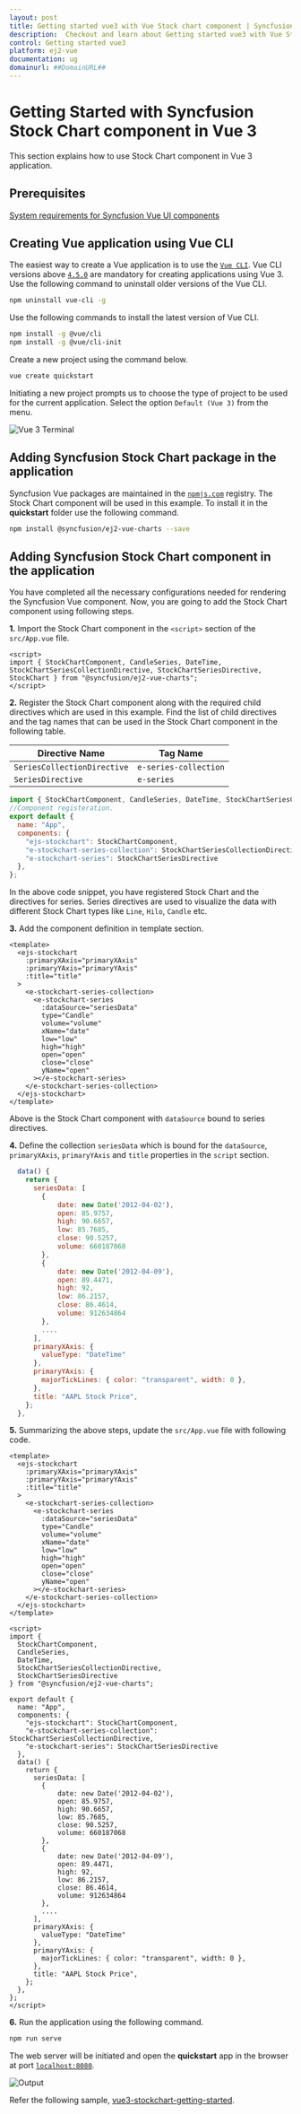 ```yaml
---
layout: post
title: Getting started vue3 with Vue Stock chart component | Syncfusion
description:  Checkout and learn about Getting started vue3 with Vue Stock chart component of Syncfusion Essential JS 2 and more details.
control: Getting started vue3 
platform: ej2-vue
documentation: ug
domainurl: ##DomainURL##
---
```


# Getting Started with Syncfusion Stock Chart component in Vue 3

This section explains how to use Stock Chart component in Vue 3 application.

## Prerequisites

[System requirements for Syncfusion Vue UI components](https://ej2.syncfusion.com/vue/documentation/system-requirements/)

## Creating Vue application using Vue CLI

The easiest way to create a Vue application is to use the [`Vue CLI`](https://github.com/vuejs/vue-cli). Vue CLI versions above [`4.5.0`](https://v3.vuejs.org/guide/migration/introduction.html#vue-cli) are mandatory for creating applications using Vue 3. Use the following command to uninstall older versions of the Vue CLI.

```bash
npm uninstall vue-cli -g
```

Use the following commands to install the latest version of Vue CLI.

```bash
npm install -g @vue/cli
npm install -g @vue/cli-init
```

Create a new project using the command below.

```bash
vue create quickstart

```

Initiating a new project prompts us to choose the type of project to be used for the current application. Select the option `Default (Vue 3)` from the menu.

![Vue 3 Terminal](./images/vue3-terminal.png)

## Adding Syncfusion Stock Chart package in the application

Syncfusion Vue packages are maintained in the [`npmjs.com`](https://www.npmjs.com/~syncfusionorg) registry. The Stock Chart component will be used in this example. To install it in the **quickstart** folder use the following command.

```bash
npm install @syncfusion/ej2-vue-charts --save
```

## Adding Syncfusion Stock Chart component in the application

You have completed all the necessary configurations needed for rendering the Syncfusion Vue component. Now, you are going to add the Stock Chart component using following steps.

**1.** Import the Stock Chart component in the `<script>` section of the `src/App.vue` file.

```
<script>
import { StockChartComponent, CandleSeries, DateTime, StockChartSeriesCollectionDirective, StockChartSeriesDirective, StockChart } from "@syncfusion/ej2-vue-charts";
</script>
```

**2.** Register the Stock Chart component along with the required child directives which are used in this example. Find the list of child directives and the tag names that can be used in the Stock Chart component in the following table.
  
| Directive Name              | Tag Name              |
|-----------------------------|-----------------------|
| `SeriesCollectionDirective` | `e-series-collection` |
| `SeriesDirective`           | `e-series`            |

```js
import { StockChartComponent, CandleSeries, DateTime, StockChartSeriesCollectionDirective, StockChartSeriesDirective, StockChart } from "@syncfusion/ej2-vue-charts";
//Component registeration.
export default {
  name: "App",
  components: {
    "ejs-stockchart": StockChartComponent,
    "e-stockchart-series-collection": StockChartSeriesCollectionDirective,
    "e-stockchart-series": StockChartSeriesDirective
  },
};

```

In the above code snippet, you have registered Stock Chart and the directives for series. Series directives are used to visualize the data with different Stock Chart types like `Line`, `Hilo`, `Candle` etc.
  
**3.** Add the component definition in template section.

```
<template>
  <ejs-stockchart
    :primaryXAxis="primaryXAxis"
    :primaryYAxis="primaryYAxis"
    :title="title"
  >
    <e-stockchart-series-collection>
      <e-stockchart-series
        :dataSource="seriesData"
        type="Candle"
        volume="volume"
        xName="date"
        low="low"
        high="high"
        open="open"
        close="close"
        yName="open"
      ></e-stockchart-series>
    </e-stockchart-series-collection>
  </ejs-stockchart>
</template>

```

Above is the Stock Chart component with `dataSource` bound to series directives.

**4.** Define the collection `seriesData` which is bound for the `dataSource`, `primaryXAxis`, `primaryYAxis` and `title` properties in the `script` section.

```js
  data() {
    return {
      seriesData: [
        {
            date: new Date('2012-04-02'),
            open: 85.9757,
            high: 90.6657,
            low: 85.7685,
            close: 90.5257,
            volume: 660187068
        },
        {
            date: new Date('2012-04-09'),
            open: 89.4471,
            high: 92,
            low: 86.2157,
            close: 86.4614,
            volume: 912634864
        },
        ....
      ],
      primaryXAxis: {
        valueType: "DateTime"
      },
      primaryYAxis: {
        majorTickLines: { color: "transparent", width: 0 },
      },
      title: "AAPL Stock Price",
    };
  },

```

**5.** Summarizing the above steps, update the `src/App.vue` file with following code.

```
<template>
  <ejs-stockchart
    :primaryXAxis="primaryXAxis"
    :primaryYAxis="primaryYAxis"
    :title="title"
  >
    <e-stockchart-series-collection>
      <e-stockchart-series
        :dataSource="seriesData"
        type="Candle"
        volume="volume"
        xName="date"
        low="low"
        high="high"
        open="open"
        close="close"
        yName="open"
      ></e-stockchart-series>
    </e-stockchart-series-collection>
  </ejs-stockchart>
</template>

<script>
import {
  StockChartComponent,
  CandleSeries,
  DateTime,
  StockChartSeriesCollectionDirective,
  StockChartSeriesDirective
} from "@syncfusion/ej2-vue-charts";

export default {
  name: "App",
  components: {
    "ejs-stockchart": StockChartComponent,
    "e-stockchart-series-collection": StockChartSeriesCollectionDirective,
    "e-stockchart-series": StockChartSeriesDirective
  },
  data() {
    return {
      seriesData: [
        {
            date: new Date('2012-04-02'),
            open: 85.9757,
            high: 90.6657,
            low: 85.7685,
            close: 90.5257,
            volume: 660187068
        },
        {
            date: new Date('2012-04-09'),
            open: 89.4471,
            high: 92,
            low: 86.2157,
            close: 86.4614,
            volume: 912634864
        },
        ....
      ],
      primaryXAxis: {
        valueType: "DateTime"
      },
      primaryYAxis: {
        majorTickLines: { color: "transparent", width: 0 },
      },
      title: "AAPL Stock Price",
    };
  },
};
</script>

```

**6.** Run the application using the following command.

```bash
npm run serve
```

The web server will be initiated and open the **quickstart** app in the browser at port [`localhost:8080`](http://localhost:8080/).

![Output](./images/vue3-stockchart-demo.png)

Refer the following sample, [vue3-stockchart-getting-started](https://github.com/SyncfusionExamples/vue3-stock-chart-getting-started).

